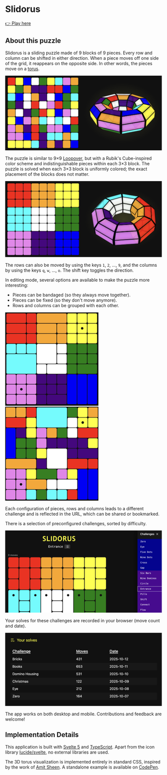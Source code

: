 # Slidorus

[👉 Play here](https://slidorus.xyz)

## About this puzzle

Slidorus is a sliding puzzle made of 9 blocks of 9 pieces. Every row and column can be shifted in either direction. When a piece moves off one side of the grid, it reappears on the opposite side. In other words, the pieces move on a [torus](https://en.wikipedia.org/wiki/Torus).

![screenshot](/public/screenshot-scrambled.png)

The puzzle is similar to 9×9 [Loopover](https://loopover.xyz/), but with a Rubik's Cube-inspired color scheme and indistinguishable pieces within each 3×3 block. The puzzle is solved when each 3×3 block is uniformly colored; the exact placement of the blocks does not matter.

![screenshot](/public/screenshot-solved.png)

The rows can also be moved by using the keys `1`, `2`, ..., `9`, and the columns by using the keys `q`, `w`, ..., `o`. The shift key toggles the direction.

In editing mode, several options are available to make the puzzle more interesting:

-   Pieces can be bandaged (so they always move together).
-   Pieces can be fixed (so they don't move anymore).
-   Rows and columns can be grouped with each other.

<img src="/public/screenshot-bandaged.png" width="300" /> <img src="/public/screenshot-bandaged-scrambled.png" width="300" />

Each configuration of pieces, rows and columns leads to a different
challenge and is reflected in the URL, which can be shared or
bookmarked.

There is a selection of preconfigured challenges, sorted by difficulty.

<img src="/public/screenshot-challenge-selector.png"/>

Your solves for these challenges are recorded in your browser (move count and
date).

<img src="/public/screenshot-solves.png"/>

The app works on both desktop and mobile. Contributions and feedback are welcome!

## Implementation Details

This application is built with [Svelte 5](https://svelte.dev) and [TypeScript](https://www.typescriptlang.org/). Apart from the icon library [lucide/svelte](https://lucide.dev/guide/packages/lucide-svelte), no external libraries are used.

The 3D torus visualization is implemented entirely in standard CSS, inspired by the work of [Amit Sheen](https://github.com/Amit-Sheen). A standalone example is available on [CodePen](https://codepen.io/scriptraccoon/pen/LEGGrzp).
